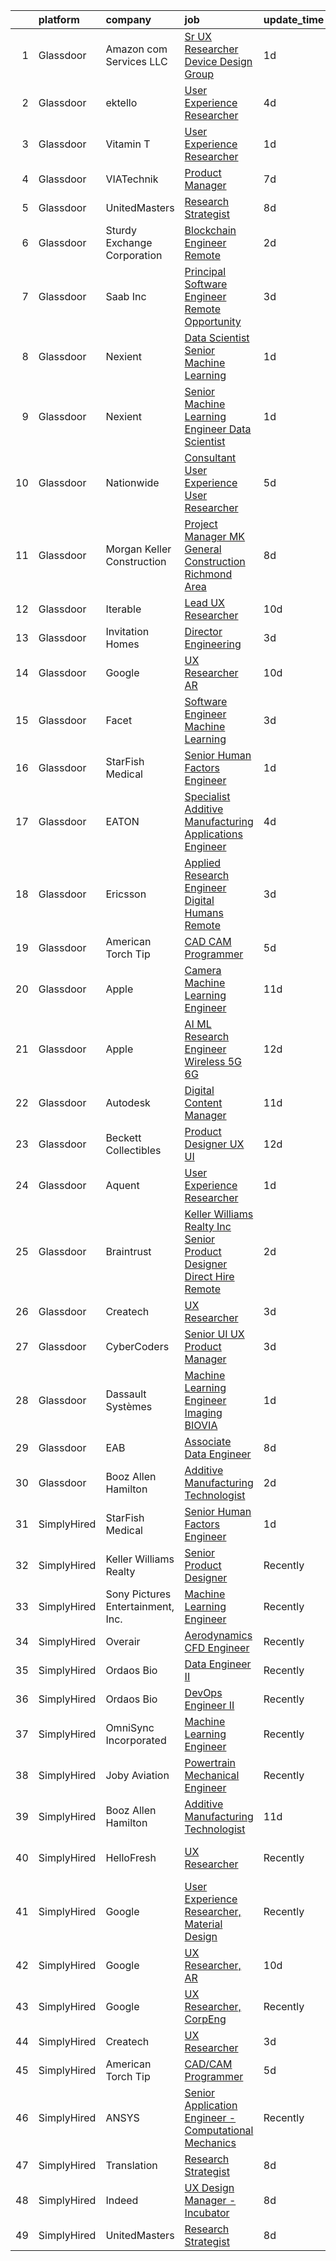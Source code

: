 

|    | platform    | company                           | job                                                                                                                                                                                                                                                                                                                                                                                                                                                                                                                                                                                                                                                                                                                                                                                                                                                                                                                                                                                                                                                                                                                                                                                                                                                                                                                                                                          | update_time   | location                 |
|---:|:------------|:----------------------------------|:-----------------------------------------------------------------------------------------------------------------------------------------------------------------------------------------------------------------------------------------------------------------------------------------------------------------------------------------------------------------------------------------------------------------------------------------------------------------------------------------------------------------------------------------------------------------------------------------------------------------------------------------------------------------------------------------------------------------------------------------------------------------------------------------------------------------------------------------------------------------------------------------------------------------------------------------------------------------------------------------------------------------------------------------------------------------------------------------------------------------------------------------------------------------------------------------------------------------------------------------------------------------------------------------------------------------------------------------------------------------------------|:--------------|:-------------------------|
|  1 | Glassdoor   | Amazon com Services LLC           | [Sr  UX Researcher  Device Design Group](https://www.glassdoor.com/partner/jobListing.htm?pos=123&ao=1136043&s=58&guid=000001817ab618ac9929ee957c71275f&src=GD_JOB_AD&t=SR&vt=w&cs=1_897d9d82&cb=1655621163538&jobListingId=1007946585297&jrtk=3-0-1g5tbc66oii2n801-1g5tbc676q02p800-a0286e7c526fbc10-)                                                                                                                                                                                                                                                                                                                                                                                                                                                                                                                                                                                                                                                                                                                                                                                                                                                                                                                                                                                                                                                                      | 1d            | San Francisco, CA        |
|  2 | Glassdoor   | ektello                           | [User Experience Researcher](https://www.glassdoor.com/partner/jobListing.htm?pos=104&ao=1110586&s=58&guid=000001817ab618ac9929ee957c71275f&src=GD_JOB_AD&t=SR&vt=w&ea=1&cs=1_0089c0ba&cb=1655621163534&jobListingId=1007939618815&cpc=DE56C24FF6DEC286&jrtk=3-0-1g5tbc66oii2n801-1g5tbc676q02p800-915ffd92501460ca--6NYlbfkN0CLjQmfy67UqlWxJvyH5uxFrQGBFL1cdeZdgq-fUlKTljvii19VO40o9hODfeR06z4R3gKYeA12dSiTX4yFC_llT-SHO-vTVqwBvTr0TUeQ7sqQLmharss2OEzlzSIVsfsJmAiheDQVb3SGwk3mUzb-JDtsyTgnc840NTm9Xfdo-DwM4oPtxPVfXtd_PHWKQmdhuzxCGWaobpoY_RRCMsFl3d9IqRoc6Xt2pW_kpq8gWrIYMI4fMXFYRdM1h8kGteMxlEz7-flDNG1pcv-lFYJf6EnpPT2LXdVsmIRiV2ciDwPNszmeoI0xedqxJfLalbrDnEWC5AxMxqoh9Qt9Cnj-1uH1LFeIxFQvctla-tjBBNjyJx9d93dXUTPn0tLyrtrY5FreMW9UIhIAHERsKC6Y1CJDZH_rU5HJntP9veTOO4np_7sxmrynNm0aeij_35MHeblt5cybDi8fufkisH7zWHKId8RaDB3DSm-1VcF4wtYJo15pJC2gt4f0-bGszJfINPw8lmPdswG8PxnRBqVu)                                                                                                                                                                                                                                                                                                                                                                                                                                                                                        | 4d            | Washington, DC           |
|  3 | Glassdoor   | Vitamin T                         | [User Experience Researcher](https://www.glassdoor.com/partner/jobListing.htm?pos=108&ao=1110586&s=58&guid=000001817ab618ac9929ee957c71275f&src=GD_JOB_AD&t=SR&vt=w&cs=1_6134d7b4&cb=1655621163534&jobListingId=1007947510415&cpc=B076152010A3B66C&jrtk=3-0-1g5tbc66oii2n801-1g5tbc676q02p800-8ffb010d9d7ec4b0--6NYlbfkN0DMrcEu7yrtATojKJA7cEzGQ3FdRGWLh0CZQInL4ECGI6k5tN82kdM0OKoro5eXmjok1pY9WiCtPF0dukI9Fmem5Cq8y8v3Sld1jHAuQrnJsSg_8y4heX17j9R_wXSf16JunJqD7QV3ZczRzo7izK4pN-WqcA9hzaZ1XSgu-eucJrZxoIL49gIEQVCAcvvg9yGiDBqiVKa8yQXN50eh6j0KK9NcKSgRs7nBshpZSM08JRfddzGZvjvzFGohjaLBGu16FYKLPKvu7btXmrs6weTEyCDIUGuO5XPfUiN75vuuHnwTKGkAzE1nFTEHD97AVB6Wj7EdPtSiB3G-S8Vwo7mNaIyGmLmk5XNEtMhM16F-87plNDRr5EWUqDS7K5bRlx7ZaAU9tekK_C4HokexIN4giEOvG-9byEGvm-8KyI8hd4i2m7E-0KkgTNH8PfV4tBjQmTbknZ39gQul5paMxjjVvC1J5JZYo6E%3D)                                                                                                                                                                                                                                                                                                                                                                                                                                                                                                                                               | 1d            | Remote                   |
|  4 | Glassdoor   | VIATechnik                        | [Product Manager](https://www.glassdoor.com/partner/jobListing.htm?pos=124&ao=1136043&s=58&guid=000001817ab618ac9929ee957c71275f&src=GD_JOB_AD&t=SR&vt=w&ea=1&cs=1_a18224a6&cb=1655621163539&jobListingId=1007932911116&jrtk=3-0-1g5tbc66oii2n801-1g5tbc676q02p800-974e2d2821f951fa-)                                                                                                                                                                                                                                                                                                                                                                                                                                                                                                                                                                                                                                                                                                                                                                                                                                                                                                                                                                                                                                                                                        | 7d            | Denver, CO               |
|  5 | Glassdoor   | UnitedMasters                     | [Research Strategist](https://www.glassdoor.com/partner/jobListing.htm?pos=127&ao=1136043&s=58&guid=000001817ab618ac9929ee957c71275f&src=GD_JOB_AD&t=SR&vt=w&cs=1_6805745a&cb=1655621163539&jobListingId=1007932240328&jrtk=3-0-1g5tbc66oii2n801-1g5tbc676q02p800-d241ea5caead206b-)                                                                                                                                                                                                                                                                                                                                                                                                                                                                                                                                                                                                                                                                                                                                                                                                                                                                                                                                                                                                                                                                                         | 8d            | San Francisco, CA        |
|  6 | Glassdoor   | Sturdy Exchange Corporation       | [Blockchain Engineer  Remote ](https://www.glassdoor.com/partner/jobListing.htm?pos=118&ao=1136043&s=58&guid=000001817ab618ac9929ee957c71275f&src=GD_JOB_AD&t=SR&vt=w&ea=1&cs=1_28d9b9e3&cb=1655621163539&jobListingId=1007945004698&jrtk=3-0-1g5tbc66oii2n801-1g5tbc676q02p800-cfbd5654e5418373-)                                                                                                                                                                                                                                                                                                                                                                                                                                                                                                                                                                                                                                                                                                                                                                                                                                                                                                                                                                                                                                                                           | 2d            | Remote                   |
|  7 | Glassdoor   | Saab Inc                          | [Principal Software Engineer   Remote Opportunity  ](https://www.glassdoor.com/partner/jobListing.htm?pos=130&ao=1136043&s=58&guid=000001817ab618ac9929ee957c71275f&src=GD_JOB_AD&t=SR&vt=w&cs=1_9464d5f0&cb=1655621163539&jobListingId=1007942187351&jrtk=3-0-1g5tbc66oii2n801-1g5tbc676q02p800-d6190f3b57a75612-)                                                                                                                                                                                                                                                                                                                                                                                                                                                                                                                                                                                                                                                                                                                                                                                                                                                                                                                                                                                                                                                          | 3d            | New York State           |
|  8 | Glassdoor   | Nexient                           | [Data Scientist Senior Machine Learning](https://www.glassdoor.com/partner/jobListing.htm?pos=122&ao=1136043&s=58&guid=000001817ab618ac9929ee957c71275f&src=GD_JOB_AD&t=SR&vt=w&cs=1_b69115da&cb=1655621163538&jobListingId=1007947721688&jrtk=3-0-1g5tbc66oii2n801-1g5tbc676q02p800-ab8fc46be28c6a85-)                                                                                                                                                                                                                                                                                                                                                                                                                                                                                                                                                                                                                                                                                                                                                                                                                                                                                                                                                                                                                                                                      | 1d            | Columbus, OH             |
|  9 | Glassdoor   | Nexient                           | [Senior Machine Learning Engineer Data Scientist](https://www.glassdoor.com/partner/jobListing.htm?pos=117&ao=1136043&s=58&guid=000001817ab618ac9929ee957c71275f&src=GD_JOB_AD&t=SR&vt=w&cs=1_3a768011&cb=1655621163538&jobListingId=1007947721670&jrtk=3-0-1g5tbc66oii2n801-1g5tbc676q02p800-2b5fb07f70042bbd-)                                                                                                                                                                                                                                                                                                                                                                                                                                                                                                                                                                                                                                                                                                                                                                                                                                                                                                                                                                                                                                                             | 1d            | Ann Arbor, MI            |
| 10 | Glassdoor   | Nationwide                        | [Consultant  User Experience  User Researcher](https://www.glassdoor.com/partner/jobListing.htm?pos=121&ao=1136043&s=58&guid=000001817ab618ac9929ee957c71275f&src=GD_JOB_AD&t=SR&vt=w&cs=1_10fa5cdb&cb=1655621163538&jobListingId=1007935266371&jrtk=3-0-1g5tbc66oii2n801-1g5tbc676q02p800-521af0eb0c1b4f09-)                                                                                                                                                                                                                                                                                                                                                                                                                                                                                                                                                                                                                                                                                                                                                                                                                                                                                                                                                                                                                                                                | 5d            | Columbus, OH             |
| 11 | Glassdoor   | Morgan Keller Construction        | [Project Manager   MK General Construction Richmond Area](https://www.glassdoor.com/partner/jobListing.htm?pos=111&ao=1110586&s=58&guid=000001817ab618ac9929ee957c71275f&src=GD_JOB_AD&t=SR&vt=w&cs=1_bd688ed7&cb=1655621163535&jobListingId=1007931770497&cpc=6FC5BA77C9A4CD78&jrtk=3-0-1g5tbc66oii2n801-1g5tbc676q02p800-ed4601011fdb1d40--6NYlbfkN0D0ff9e8Lfwlpl5zGbQmpn59AL71QmFd7VKOAnfyjZzp5sdngV8WPgYe0dov1m7Y2nUj_T0Uk68gEiBBp9Y4mQjHNV-oFJFNjLXPRAccWxPGrkL-nj3GN-3hSb0I8ge-EZER_nxpOXuMHxF2SB6XMLoVJAPzEotXfmprCFlHDlq2_LW0Q2QE36L_UmqhYHmvyrFImhL0tFG4AVTadas2jAmmqe4fJAxlbPIRdxmV0yodrLXUCW2wx7wo8QRv8ANKX72HcD70nQNgqbG1fT9f46vIRUK7Z7_y-V6y_FrpfYTiCFIi-dKEx9YKHoW5zVjSJaUKdtI24a7wiXSBcowibYaHbPf4g-tB2OPVdQit1yQa0bOOYL9eD7j0VXr1pdy75v7J275e0KhlV0MM8aRWAKczjPLbKAcnct98nTrQ5DKSExDtwZ8uZz7mPiJXvuE7SNkLS21lvqQFVEiO1W5SqXwfJ--FMN6bGU%3D)                                                                                                                                                                                                                                                                                                                                                                                                                                                                                                                  | 8d            | Richmond, VA             |
| 12 | Glassdoor   | Iterable                          | [Lead UX Researcher](https://www.glassdoor.com/partner/jobListing.htm?pos=128&ao=1136043&s=58&guid=000001817ab618ac9929ee957c71275f&src=GD_JOB_AD&t=SR&vt=w&cs=1_556c6a42&cb=1655621163539&jobListingId=1007926401455&jrtk=3-0-1g5tbc66oii2n801-1g5tbc676q02p800-7e6837ad7d769888-)                                                                                                                                                                                                                                                                                                                                                                                                                                                                                                                                                                                                                                                                                                                                                                                                                                                                                                                                                                                                                                                                                          | 10d           | San Francisco, CA        |
| 13 | Glassdoor   | Invitation Homes                  | [Director  Engineering](https://www.glassdoor.com/partner/jobListing.htm?pos=126&ao=1136043&s=58&guid=000001817ab618ac9929ee957c71275f&src=GD_JOB_AD&t=SR&vt=w&cs=1_15fb001b&cb=1655621163539&jobListingId=1007942630623&jrtk=3-0-1g5tbc66oii2n801-1g5tbc676q02p800-4a9853cc5c5441b4-)                                                                                                                                                                                                                                                                                                                                                                                                                                                                                                                                                                                                                                                                                                                                                                                                                                                                                                                                                                                                                                                                                       | 3d            | California               |
| 14 | Glassdoor   | Google                            | [UX Researcher  AR](https://www.glassdoor.com/partner/jobListing.htm?pos=114&ao=1136043&s=58&guid=000001817ab618ac9929ee957c71275f&src=GD_JOB_AD&t=SR&vt=w&cs=1_f04e7cb6&cb=1655621163535&jobListingId=1007926549078&jrtk=3-0-1g5tbc66oii2n801-1g5tbc676q02p800-d861bfc41e3b8d5e-)                                                                                                                                                                                                                                                                                                                                                                                                                                                                                                                                                                                                                                                                                                                                                                                                                                                                                                                                                                                                                                                                                           | 10d           | Mountain View, CA        |
| 15 | Glassdoor   | Facet                             | [Software Engineer   Machine Learning](https://www.glassdoor.com/partner/jobListing.htm?pos=112&ao=1136043&s=58&guid=000001817ab618ac9929ee957c71275f&src=GD_JOB_AD&t=SR&vt=w&ea=1&cs=1_bbecff3a&cb=1655621163535&jobListingId=1007942852875&jrtk=3-0-1g5tbc66oii2n801-1g5tbc676q02p800-d72e5880989bd4aa-)                                                                                                                                                                                                                                                                                                                                                                                                                                                                                                                                                                                                                                                                                                                                                                                                                                                                                                                                                                                                                                                                   | 3d            | San Francisco, CA        |
| 16 | Glassdoor   | StarFish Medical                  | [Senior Human Factors Engineer](https://www.glassdoor.com/partner/jobListing.htm?pos=102&ao=1110586&s=58&guid=000001817ab618ac9929ee957c71275f&src=GD_JOB_AD&t=SR&vt=w&ea=1&cs=1_6c49a423&cb=1655621163534&jobListingId=1007947593548&cpc=A356F292FF34F670&jrtk=3-0-1g5tbc66oii2n801-1g5tbc676q02p800-51d1454c51ac7034--6NYlbfkN0CAdXnJhLRgWBsuExhIYXQMhJfl_VVtkw5o-koTEp4Qll_CnSIqCnme2axbprBxIg-aSaui7fGQc09sk58FojsrrSfreiDAbs1W6Nh8GSy8EJLZxu56qqoud9Cr5PJojenUgVv0KZg-LU34_wkhUuFChN_4yQ9NV1YFgdldMkkmU6c9cNZQjIjneQeYhyukVFrnDzU6FFYPse6pF5OOOHEU6Qa2W72raxhsS37Z5cm7_j_IYVWQl38XTY6TcUCrU455yPCprQ24NdXLZChpOGWI-JCKA4-Ib4KiWA1pq4ZYLvp17UPiTzfgnQxFKH_62JbAu-J-02WYfWizNX_1liqBiqMlOIL8vSdjwrEPU2Xbs9SrQ2lJsBdIgL_B4rsU5oIGRhiFUjK72YFFfx4DGiYxtOebjkFemf6u3pKq1-Ep0cWv-0jo6oHaOsmdQ3CK2eU9X3-jXbwf_rEnk13mvJtEcvRqzleo9_40uA7ENC1hEacY5v5efTVIp6wfGIb1sprzQbogJO6wnw%3D%3D)                                                                                                                                                                                                                                                                                                                                                                                                                                                                                         | 1d            | Massachusetts            |
| 17 | Glassdoor   | EATON                             | [Specialist   Additive Manufacturing Applications Engineer](https://www.glassdoor.com/partner/jobListing.htm?pos=120&ao=1136043&s=58&guid=000001817ab618ac9929ee957c71275f&src=GD_JOB_AD&t=SR&vt=w&cs=1_0bfcf450&cb=1655621163538&jobListingId=1007939776388&jrtk=3-0-1g5tbc66oii2n801-1g5tbc676q02p800-9bbfb668a3ac93a3-)                                                                                                                                                                                                                                                                                                                                                                                                                                                                                                                                                                                                                                                                                                                                                                                                                                                                                                                                                                                                                                                   | 4d            | Southfield, MI           |
| 18 | Glassdoor   | Ericsson                          | [Applied Research Engineer  Digital Humans  Remote ](https://www.glassdoor.com/partner/jobListing.htm?pos=115&ao=1136043&s=58&guid=000001817ab618ac9929ee957c71275f&src=GD_JOB_AD&t=SR&vt=w&cs=1_0fa899f9&cb=1655621163535&jobListingId=1007942499202&jrtk=3-0-1g5tbc66oii2n801-1g5tbc676q02p800-140b016d518edf9e-)                                                                                                                                                                                                                                                                                                                                                                                                                                                                                                                                                                                                                                                                                                                                                                                                                                                                                                                                                                                                                                                          | 3d            | Santa Clara, CA          |
| 19 | Glassdoor   | American Torch Tip                | [CAD CAM Programmer](https://www.glassdoor.com/partner/jobListing.htm?pos=103&ao=1110586&s=58&guid=000001817ab618ac9929ee957c71275f&src=GD_JOB_AD&t=SR&vt=w&ea=1&cs=1_b4a9fd30&cb=1655621163534&jobListingId=1007935742295&cpc=1B5ACBA47960D310&jrtk=3-0-1g5tbc66oii2n801-1g5tbc676q02p800-6478f41ebc24d5b8--6NYlbfkN0BnsvztuEavkVQDPHE5N0fDqhPJFv-LlFbJcq3wHKaJtdKFjSQnzkBt70lkBthZADUoGEySLiY6jpWSHeE7wHqmP4fyPy5yQKkVXaeNIxgU0ucOo1kq-flm3zXNh8UZCQmr3MK6wBkFSVQ9-HatSuLt_1RggHpopC0LJHUrAjYGdLBbmjsHx02TpHIC93jm_i2JqVAVC5D60CXJTm0MQHSYHSJ7rzgYWQsm5XLtrMB1Y6yvh-pvn4WWV0Dteh8ydd5fEzCiveahM-9bp13NLacELSsjS4gnPgX3AXG468MNuaVHOWXBOg9SpxWNjGwfOBDOx7xffyya3HTNsFmJWt5bOnCRgP8rGQ-cSBMUIK5ZtaCNThlAmxxVrHeLgZx5OUpmzWu_iWc2l_7JDjGPlSWUcwEvi6mnFwlp1bA66Hd-25JQ0uDONGShd8XPsHs12-NmOGxKSXsn8qMLbRbIpe-m535wwlEzf60pogfdj12821iEPEIkgb1RZcSnT1dNHIfqjy9wj04whw%3D%3D)                                                                                                                                                                                                                                                                                                                                                                                                                                                                                                    | 5d            | Bradenton, FL            |
| 20 | Glassdoor   | Apple                             | [Camera Machine Learning Engineer](https://www.glassdoor.com/partner/jobListing.htm?pos=105&ao=1110586&s=58&guid=000001817ab618ac9929ee957c71275f&src=GD_JOB_AD&t=SR&vt=w&cs=1_bf63f67a&cb=1655621163534&jobListingId=1007922712152&cpc=B076152010A3B66C&jrtk=3-0-1g5tbc66oii2n801-1g5tbc676q02p800-52558ef9fd9a27d9--6NYlbfkN0BvKrLyj5gPmtZO9T8euul8TCxuuKNOtzRJOomxnwSEodTz2Bc-sPZl8WPllYOnI2gRPgU1TYhQxalTes3pQEmUB48w2b4FRUmTaaee4LYve7biEu7g32yQINpT8XYhsvE5HS2n9FPp4Sf4-ZTW4TPXxw9rRC3fra7OVfM8gwxfu1E5tD4Ok-GNx_mFHUUcjoIpokFwYw5HUYtZRJSEKDgQc5FmPJFkLUCc7UXHeDQnEQ2fB-nDAdMkJHgI-8X3Wz_oq5g1XTwks7zrDl1mm8eFAYB9Slo59dqmqGLuNGzSzxKAkeQ0quAUlE-p_M-FSbes6XS9u4RBR0ErPpJzchbBLbIC4VYZTDIMkf-UbQP00TVwvqsjRvCSlpt49vbf3Jf23s8qZxpz2bALdrissxHICTrssotXbVCG9sKJ87-OTfLAJewYoJq8ixdBrpc10zVYzj60KdxMHI7UnKKckSNPhkyfgomTlMNCj-bts78xmADj1pfttXgxpT3PvXojLSCd3IRQpauaV68_vRcnxUCMDns3OjtiYtUWpLDxauvNMZKxmM2R2Sj2Sq9w0Am4RgceHdbaT5nwgg38K3-hphF6T6EM5f2xKjLmQKCaVDafxZJ3fMLm7bNnSpVFKz1-wCb_CUdqXFgtb7z4eib1mNYinKz38uG_r5nX7LJVjzzT9yCWiYIaX97xRrzNOA_Rh_8GRmK9WTmtphowAH3i0VOikmPDy_Sv-A_EniAxnz-6oN9TqbdDhlNJqm0IvFfaHhnlBJuZgo-45wsBZhT5JhFFGQxNzgtij06K8HYun0vMmxkZZ1dIs-hCscvHpFF2s-A43jH7CpyTx1SavpS-gS6F6owCFajBZ7iuI12sj7-Y49MvuBf3MIqPJ0XD3pbR4e-6m_PNUhZHs4VVhkPVxszEKyh_cDLUA-oKdpQ-Z4LiTeP-7NYQ4TTtkdZLvj3xNy58sOKO_FzmMQ7ccQAk_SGMp3HXAolBFkM%3D)         | 11d           | San Diego, CA            |
| 21 | Glassdoor   | Apple                             | [AI ML Research Engineer   Wireless 5G 6G](https://www.glassdoor.com/partner/jobListing.htm?pos=107&ao=1110586&s=58&guid=000001817ab618ac9929ee957c71275f&src=GD_JOB_AD&t=SR&vt=w&cs=1_4ce04a2e&cb=1655621163534&jobListingId=1007920183809&cpc=FA84DF7EA1EC2398&jrtk=3-0-1g5tbc66oii2n801-1g5tbc676q02p800-07c0c54445876a59--6NYlbfkN0BvKrLyj5gPmtZO9T8euul8TCxuuKNOtzRJOomxnwSEodTz2Bc-sPZl8WPllYOnI2g6TSRZbu1cxvvDgvRWU5lzV_qmr6rN0tZkhbTBmvMelqqThyWTZXQyZoZCa41w9WFWhDlV_hErimiX0fyll1NxyI1Db_ysz1Qymy0r8vBiYayg91Yl3koOuyB1_j8QfB96znw4mUm9YJW6thjO0ALpCHJQgYdzljl49NwiSOTr1FfQVb-CJ9Uvm9xsYvjjd1ANTDvic7PgSSecxU4LwkUU4yrVFuNIpMXbZlBLKa_08ZDmoZ7Ufj9oc2zpKjSR1suB_xcHrMT2iwZYXlLLfRI8sAyGgpWAPmqHVGIL9ijgL9Gk5Bfh9jUj20Uhg7PrXS1lSpPH6w7fC2GbDntUsKWHnuq74l4wwhHECCz1C0TGHy53KS2sug9VqO-fAVkKp_d7cOj1tCVqJqk8R9ly4v61Q22CKiFH6p8E0G_iE6DCp6RDo_sbc7mRoU1LF_4f4sVfIqFnH88UGNAq3SiD4NbflSbYYyIFcMe-4KYhlKDtpNafxvoNQgz0VvdWgPLZGrO-JZpCoQc8RsRtW1l8v_wAFvYr6N9VnteFvl0xJqRwy3A4hU1iSfQmfXae6luBQkz_IbN45YuBAIm3V0GWq3abY2hLZHHQVca_n7rmAFGD_DsPIPqMTkVwupi4flyLlkaYSVnVtOCRBI4uc0BfOePebjdVopqTrXumaTFxI9GBGMtEiaGGoqUIBzYwZ8OKbHIdktM_7qCM-vbJAEtqZUkmT9dHaMJyKU9O4Z0W8h6xXPGD0b2_fFnqRtjagsK5eJ3m4dx7JcsmeeoHjsc6voYGaEXWhsN2SsM6Z_uRnFF8CIkXqvLuoqImYtiRy2LMvyRWNQ8VkM6BIe6uiG3pdQwo6iGHVBaZ3gTAxIeVe_1aTpd78Yse0fgmJDTuWO94VUAQVoP7nt7l_1WqVjCYBWFyCSk0ZcpRcCQ%3D) | 12d           | San Diego, CA            |
| 22 | Glassdoor   | Autodesk                          | [Digital Content Manager](https://www.glassdoor.com/partner/jobListing.htm?pos=129&ao=1136043&s=58&guid=000001817ab618ac9929ee957c71275f&src=GD_JOB_AD&t=SR&vt=w&cs=1_be21afe0&cb=1655621163539&jobListingId=1007924255602&jrtk=3-0-1g5tbc66oii2n801-1g5tbc676q02p800-25a9e8c58a93f385-)                                                                                                                                                                                                                                                                                                                                                                                                                                                                                                                                                                                                                                                                                                                                                                                                                                                                                                                                                                                                                                                                                     | 11d           | Boston, MA               |
| 23 | Glassdoor   | Beckett Collectibles              | [Product Designer  UX UI ](https://www.glassdoor.com/partner/jobListing.htm?pos=125&ao=1136043&s=58&guid=000001817ab618ac9929ee957c71275f&src=GD_JOB_AD&t=SR&vt=w&ea=1&cs=1_baf0a782&cb=1655621163539&jobListingId=1007920548321&jrtk=3-0-1g5tbc66oii2n801-1g5tbc676q02p800-7ce6155e380e491a-)                                                                                                                                                                                                                                                                                                                                                                                                                                                                                                                                                                                                                                                                                                                                                                                                                                                                                                                                                                                                                                                                               | 12d           | Remote                   |
| 24 | Glassdoor   | Aquent                            | [User Experience Researcher](https://www.glassdoor.com/partner/jobListing.htm?pos=106&ao=1110586&s=58&guid=000001817ab618ac9929ee957c71275f&src=GD_JOB_AD&t=SR&vt=w&cs=1_1c9131f0&cb=1655621163534&jobListingId=1007947575845&cpc=9DC6E4D8324653EE&jrtk=3-0-1g5tbc66oii2n801-1g5tbc676q02p800-8398e86d62796fed--6NYlbfkN0DMrcEu7yrtATojKJA7cEzGQ3FdRGWLh0CZQInL4ECGI9gD0Wolx9R2EDT7B77c2cTfSS0sKx0sPrTiiXrRC4mCy6wvlcZIyaaPwzM8wGJyx9NQOU_eJTkritVdPf6wW3MPn0Q3jkpTzsfWDBEmPQAWOMx6fG0EbOPYZVXRuDgN8qAfVSrZU_00M04GpYnYas-3-euC2I60Y6Wjurm5guidnLGmUqULm3eBhAjGyohsMWSEm2ZFK4R6oSs08IOnV0I3E6f9FrSQIvHecFWYCIX3Xf-7eOS2m1OcSvVImQ9E_IG9sALtivWqSrqFQFm2iXUVCfXHh_BP_Uo6B6dWj2xgqfPauTk-fTUcE6linT8DD4F_A36UvqI4HzEMmLcDd5B_sMjxbPSL15BeiWMOFchea4w2BWX-QtrHRPaqDUgEHRe8yDZ0FJkrJLDlMcHU9dx4lYC0-V-rVw%3D%3D)                                                                                                                                                                                                                                                                                                                                                                                                                                                                                                                                                                 | 1d            | Remote                   |
| 25 | Glassdoor   | Braintrust                        | [Keller Williams Realty  Inc    Senior Product Designer   Direct Hire  Remote ](https://www.glassdoor.com/partner/jobListing.htm?pos=109&ao=1110586&s=58&guid=000001817ab618ac9929ee957c71275f&src=GD_JOB_AD&t=SR&vt=w&ea=1&cs=1_d149dc88&cb=1655621163535&jobListingId=1007945515466&cpc=2CAED5C921A5F994&jrtk=3-0-1g5tbc66oii2n801-1g5tbc676q02p800-f811b1365b71d003--6NYlbfkN0AL3dVr72y2kzw2kaN2Ho5i09lACUMjYeOySpm2U6Kfan0Q5GkZVGCHxlsApy2F536Mh4fFwB8KlYeKx9q-iVgg6LOnq8ad5Et0NWQslvTouRXkuls7NzAoajAYhn1PrQ1U-84DzewOx_Qjj8tLWMyjwOeRw1WYT3boym4NiaCz-VsbGZycBEgq7RGglE-xu2bLmIywHN6sf4cT2EWMS1l_iGo0widEBaUQJi3qP9Uk_jrNKQqDab8HqKJVhISt15JSqDKlZxPFQdU2jesRO4iv6FN2qRueM8OktXPO-fXnGncxdIBEDpJc8o1Qmu-6Ix6lkBvQVNOF9RNduJj2KXHjlLKdfKRvJBSCnb8n4CB6hTDt8OLFPD-SlSfqTrKXbfGxYpTdiPKs4lj_IMJR09nCHy5UxT9zxv83JLzUFFywtxmORZklzOOzwPVZaMPBiKdcj1JSKlja0mdp5jCIMrh8emwih3WTkN8__gqeBIqvE4tGNJ4SvvmJNsRP_NnBFLPGJveV--3HxHpWi7r74alfK553ahAxkvKJ4f0F7Ot7bxv_RGrjolPXEr2H2W5FeihiV4s2pM3bG5cR_QuoqtDY5G10DH67Enz0SA6ow6355Xy65xpCkdEBs8rGRzKXOFYkZ841YJlTTQVO1CN-JQlCxtU-SKjxpwpoVXgrFe-ZFZd6cOYLzVkzGt7QWqlTDHx989oi15veETr4nLcA3uDfbMLRldANPRkJB4uKLoBOznqK52ENHE99_CYTFX7rHwnC0PV-hNgq6EnNtz_Cz5AB)                                                                                                                                                                     | 2d            | San Francisco, CA        |
| 26 | Glassdoor   | Createch                          | [UX Researcher](https://www.glassdoor.com/partner/jobListing.htm?pos=113&ao=1136043&s=58&guid=000001817ab618ac9929ee957c71275f&src=GD_JOB_AD&t=SR&vt=w&ea=1&cs=1_7f6354cb&cb=1655621163535&jobListingId=1007942486177&jrtk=3-0-1g5tbc66oii2n801-1g5tbc676q02p800-f2ce10c15be7bc6a-)                                                                                                                                                                                                                                                                                                                                                                                                                                                                                                                                                                                                                                                                                                                                                                                                                                                                                                                                                                                                                                                                                          | 3d            | San Francisco, CA        |
| 27 | Glassdoor   | CyberCoders                       | [Senior UI UX Product Manager](https://www.glassdoor.com/partner/jobListing.htm?pos=110&ao=1110586&s=58&guid=000001817ab618ac9929ee957c71275f&src=GD_JOB_AD&t=SR&vt=w&cs=1_d9e9b9cb&cb=1655621163534&jobListingId=1007943839529&cpc=FD1C1DA32C38CFA7&jrtk=3-0-1g5tbc66oii2n801-1g5tbc676q02p800-6a0b1d655dedcf76--6NYlbfkN0CpFJQzrgRR8WqXWK1qKKEqALWJw739KlKqr2H-MSI4eoBlI4EFrmor2FYZMP3muM09bBlk7ZZHOdDERg3Kcg85-1MHv6LL8lNLWv4u9GT9RyqqSS3S8ccTUpilU2DQmZqMPhsuwrtDPH87S7DZ5iZV42Hy4nG9M2_SzAlHp88nn4vFgSYJdqrvbI7t1TzqwpJrssV0aFd7ntch1v296BKW0nMUVxAj7KSMfVBtd37bMnFnHZdZhYQlWzFBFDsK0v-8C6JRaFwaSIw_8MZQELeVBHN3PxN6AhbpdEF4dq0CgQ_JJK-0AJsVFdTDeBTyuGYBpXJDYL-YFEx06ysTfxR1rcESVb5_LtvM0GU3FbQeQ5pq-4cSqZsNLhxzOD6bMqhIchUp6QAFFrLnPmeURNZuAqunXiE-_Ker0BrNrtZRFHr2UpGgesSds7vIwGl-3YLlYvjHVPvK0UZle_kt9cSdgj9SJe_lwMeWJmKzz44VZFfftSDJh_qjB0sMC1xY0hVgjkAt2i3eIQNNa4vvGjnZFnCwvbJSv6lL3JFkQAx2DvIS3x6uvZm5z4-Jp_ZxJ4wBuuSb6Bl_4QPgztzE08Ejyr057vJTKOP8Bso9drvOApu9NzSJ2jC4Q1ppWoxF0r1NHZ9PsByMEaHKArb2Vi0hQivJF3CpE5j4g292_TNEcLiaDPrVCupEoCAdGImYrZStzx8X5Js4paKRAOkCZtH-QHohn5lcEw4lJuLiW-oOpjyikUaMLRPvecIcG8KvrfZXzqzAmdnzRaUNOPf1wD8ujsrnDvCyndXI9uJThjTlMoBNX5eY8rJBsfnDCA749nC18NScv8Uu9-T5finJoHpIGZ6uxDsR8vAU4Gd_O_DB__Kf5zjn3okTuMaLYYD0gUTUgPtsdiCdWyHeENdKsBOqX2LEwePPdbTVjOgwB4X9IxNvdZ9kR9hr7ifwj6iIWc0eGaVhpoVcMm9dUj38r7nNOqJyVhzjlY4%3D)             | 3d            | Sunnyvale, CA            |
| 28 | Glassdoor   | Dassault Systèmes                 | [Machine Learning Engineer   Imaging  BIOVIA ](https://www.glassdoor.com/partner/jobListing.htm?pos=116&ao=1136043&s=58&guid=000001817ab618ac9929ee957c71275f&src=GD_JOB_AD&t=SR&vt=w&cs=1_845707de&cb=1655621163538&jobListingId=1007946878279&jrtk=3-0-1g5tbc66oii2n801-1g5tbc676q02p800-e38185e06f0e90e3-)                                                                                                                                                                                                                                                                                                                                                                                                                                                                                                                                                                                                                                                                                                                                                                                                                                                                                                                                                                                                                                                                | 1d            | San Diego, CA            |
| 29 | Glassdoor   | EAB                               | [Associate Data Engineer](https://www.glassdoor.com/partner/jobListing.htm?pos=119&ao=1136043&s=58&guid=000001817ab618ac9929ee957c71275f&src=GD_JOB_AD&t=SR&vt=w&cs=1_0efbdbe5&cb=1655621163538&jobListingId=1007931687344&jrtk=3-0-1g5tbc66oii2n801-1g5tbc676q02p800-1cee470797581f62-)                                                                                                                                                                                                                                                                                                                                                                                                                                                                                                                                                                                                                                                                                                                                                                                                                                                                                                                                                                                                                                                                                     | 8d            | Remote                   |
| 30 | Glassdoor   | Booz Allen Hamilton               | [Additive Manufacturing Technologist](https://www.glassdoor.com/partner/jobListing.htm?pos=101&ao=1110586&s=58&guid=000001817ab618ac9929ee957c71275f&src=GD_JOB_AD&t=SR&vt=w&cs=1_614d3692&cb=1655621163533&jobListingId=1007945244311&cpc=87E10CCD0B336EFC&jrtk=3-0-1g5tbc66oii2n801-1g5tbc676q02p800-448df93566dec847--6NYlbfkN0CaLaeO0W0aSDE10oNno4SsRl14ssiVXEJb5QYZji-zahvEu0xfL2FTqFd3xJ5yEYyWP-fCJ3vQOabt-ahE-T_2dCkvylvYbTSbdfAcE6eD7sNGYuYwocznbQDUPu77atmBeZrPMQoIt_IUVP6M3fWPj48J9BGhAQgJZvDxQD5cvB9WdYh5VcEzaefZ2Vf9sQF4rIVu8pPYXv-aXWk33CduMuWR0-6-6YV8QHThdTJykIcCplhTInxIOk26g0cs3MnRM3MmbN-7n4jvoouJCEhkwjHx9WgqKtqwktD74MnTtpNw3f1lW_pjDRHCy0P5OZiBwa4z3tY1IuzlJr6fM_F92pwwF6rl3t7GR2-HlQffcQ6bj1ue2ZuJb3S_kItGYvhKuMXpTcY6w7J-Qhsi6qVFTCpqXKAWvhs5EPMnQdtgbZNpRP6oOrPkF1N7KrDqWFPaC38N4fyyw_R3JBWiWlAtZJSnlceoVUYtidM8jiU2gN_P_nCcmcBL0KUhL1Mv1KdIKWf0PkJFGxkW8e6EhYpKIGiqffIFwO0do4PCdTsmxS1RsY8EHNayVr93tEK2i_A%3D)                                                                                                                                                                                                                                                                                                                                                                                                                                      | 2d            | Warren, MI               |
| 31 | SimplyHired | StarFish Medical                  | [Senior Human Factors Engineer](https://www.simplyhired.com/job/qwE3ye3-Hb6L--fFQfQ6wXYeBKY90qGWSqF17GDOAGcKNUskIiN8LQ?q=generative+engineer)                                                                                                                                                                                                                                                                                                                                                                                                                                                                                                                                                                                                                                                                                                                                                                                                                                                                                                                                                                                                                                                                                                                                                                                                                                | 1d            | Massachusetts            |
| 32 | SimplyHired | Keller Williams Realty            | [Senior Product Designer](https://www.simplyhired.com/job/j0nyWMRNxtcQstMHVo3bfqDjeJws-b_GqlnSDyYB7lIYlZcptTnnBQ?q=generative+engineer)                                                                                                                                                                                                                                                                                                                                                                                                                                                                                                                                                                                                                                                                                                                                                                                                                                                                                                                                                                                                                                                                                                                                                                                                                                      | Recently      | Remote                   |
| 33 | SimplyHired | Sony Pictures Entertainment, Inc. | [Machine Learning Engineer](https://www.simplyhired.com/job/1mkmtfVm38EXu_WCSks_O1UMMVKAqKz4u6-x3sE7hm3GuXwOE4k48w?q=generative+engineer)                                                                                                                                                                                                                                                                                                                                                                                                                                                                                                                                                                                                                                                                                                                                                                                                                                                                                                                                                                                                                                                                                                                                                                                                                                    | Recently      | Culver City, CA          |
| 34 | SimplyHired | Overair                           | [Aerodynamics CFD Engineer](https://www.simplyhired.com/job/sSzyGVSetYpz2_ks455OqIXxTgYhgx4rFC1ssgferxkbURM4E9BsSg?q=generative+engineer)                                                                                                                                                                                                                                                                                                                                                                                                                                                                                                                                                                                                                                                                                                                                                                                                                                                                                                                                                                                                                                                                                                                                                                                                                                    | Recently      | Santa Ana, CA            |
| 35 | SimplyHired | Ordaos Bio                        | [Data Engineer II](https://www.simplyhired.com/job/VCPKKm8Ut_7VCp4VfJAAtV760ygqviDFgZ91vPfY0Tu_P5lUwYaPng?q=generative+engineer)                                                                                                                                                                                                                                                                                                                                                                                                                                                                                                                                                                                                                                                                                                                                                                                                                                                                                                                                                                                                                                                                                                                                                                                                                                             | Recently      | New York, NY             |
| 36 | SimplyHired | Ordaos Bio                        | [DevOps Engineer II](https://www.simplyhired.com/job/-EixE0zo7N7VdLa992z23aFz6qtUUkFczlkN5ZXIFpAUv-v3wOxmzg?q=generative+engineer)                                                                                                                                                                                                                                                                                                                                                                                                                                                                                                                                                                                                                                                                                                                                                                                                                                                                                                                                                                                                                                                                                                                                                                                                                                           | Recently      | New York, NY             |
| 37 | SimplyHired | OmniSync Incorporated             | [Machine Learning Engineer](https://www.simplyhired.com/job/Ms1rUOOkPUDsS74FgK92f7jngW4kzHcHoT7F_OvtjO8xRlfiq_mzCQ?q=generative+engineer)                                                                                                                                                                                                                                                                                                                                                                                                                                                                                                                                                                                                                                                                                                                                                                                                                                                                                                                                                                                                                                                                                                                                                                                                                                    | Recently      | San Diego, CA            |
| 38 | SimplyHired | Joby Aviation                     | [Powertrain Mechanical Engineer](https://www.simplyhired.com/job/MksKD3lsUrDOpPKHRQcLAp9h0vrKfV2PPnOkSURN3rOjaITvWoaY1A?q=generative+engineer)                                                                                                                                                                                                                                                                                                                                                                                                                                                                                                                                                                                                                                                                                                                                                                                                                                                                                                                                                                                                                                                                                                                                                                                                                               | Recently      | San Carlos, CA           |
| 39 | SimplyHired | Booz Allen Hamilton               | [Additive Manufacturing Technologist](https://www.simplyhired.com/job/aX1q5uxCrUZ_BFPr36zd81W8FjdVNenl4q6sjx4_a2yxlqpgXLxMWw?q=generative+engineer)                                                                                                                                                                                                                                                                                                                                                                                                                                                                                                                                                                                                                                                                                                                                                                                                                                                                                                                                                                                                                                                                                                                                                                                                                          | 11d           | Warren, MI               |
| 40 | SimplyHired | HelloFresh                        | [UX Researcher](https://www.simplyhired.com/job/n77UxXPSb4BB4AzcD1T7Bdjo3mWCuNpbgZeURMtmnibk7Q27PTjNhA?q=generative+engineer)                                                                                                                                                                                                                                                                                                                                                                                                                                                                                                                                                                                                                                                                                                                                                                                                                                                                                                                                                                                                                                                                                                                                                                                                                                                | Recently      | Boulder, CO +2 locations |
| 41 | SimplyHired | Google                            | [User Experience Researcher, Material Design](https://www.simplyhired.com/job/ArVykDMulQk39nZGCUuDK1lJfik1g7ADZ3T_pjyky7YsNkP6WaYxiw?q=generative+engineer)                                                                                                                                                                                                                                                                                                                                                                                                                                                                                                                                                                                                                                                                                                                                                                                                                                                                                                                                                                                                                                                                                                                                                                                                                  | Recently      | New York, NY             |
| 42 | SimplyHired | Google                            | [UX Researcher, AR](https://www.simplyhired.com/job/i0oU9YGBDqve6hCDc8t0gT20CT_AmRUjiosVWroqen5c4RJA7aQ5Yg?q=generative+engineer)                                                                                                                                                                                                                                                                                                                                                                                                                                                                                                                                                                                                                                                                                                                                                                                                                                                                                                                                                                                                                                                                                                                                                                                                                                            | 10d           | Mountain View, CA        |
| 43 | SimplyHired | Google                            | [UX Researcher, CorpEng](https://www.simplyhired.com/job/AXpi0UykxT5ZFkrDHa68jTWEN-eSnYE30cIMIyVQV5xuHIdZ1NQhFw?q=generative+engineer)                                                                                                                                                                                                                                                                                                                                                                                                                                                                                                                                                                                                                                                                                                                                                                                                                                                                                                                                                                                                                                                                                                                                                                                                                                       | Recently      | United States            |
| 44 | SimplyHired | Createch                          | [UX Researcher](https://www.simplyhired.com/job/i7kHaMs_t4HJbJlYlCbNzuzUNip4IiMfa1iEYNfuICNgoGdDox8jZA?q=generative+engineer)                                                                                                                                                                                                                                                                                                                                                                                                                                                                                                                                                                                                                                                                                                                                                                                                                                                                                                                                                                                                                                                                                                                                                                                                                                                | 3d            | San Francisco, CA        |
| 45 | SimplyHired | American Torch Tip                | [CAD/CAM Programmer](https://www.simplyhired.com/job/wn2fbyaBec78acuNdq2eAVR7_spd69UScYMbA_x7q4_mYYN8c7ZLaQ?q=generative+engineer)                                                                                                                                                                                                                                                                                                                                                                                                                                                                                                                                                                                                                                                                                                                                                                                                                                                                                                                                                                                                                                                                                                                                                                                                                                           | 5d            | Bradenton, FL            |
| 46 | SimplyHired | ANSYS                             | [Senior Application Engineer - Computational Mechanics](https://www.simplyhired.com/job/VUvHEQESYkRNe2g3tJ_Uihxe-6Qae_kl-9eegS1oCb-uMqrbdOuaSw?q=generative+engineer)                                                                                                                                                                                                                                                                                                                                                                                                                                                                                                                                                                                                                                                                                                                                                                                                                                                                                                                                                                                                                                                                                                                                                                                                        | Recently      | Ann Arbor, MI            |
| 47 | SimplyHired | Translation                       | [Research Strategist](https://www.simplyhired.com/job/QhlNO6tzMwLs37zg_ddKmO4yszqOHywEf52ejSJjLxlJv-xSNn1VpQ?q=generative+engineer)                                                                                                                                                                                                                                                                                                                                                                                                                                                                                                                                                                                                                                                                                                                                                                                                                                                                                                                                                                                                                                                                                                                                                                                                                                          | 8d            | San Francisco, CA        |
| 48 | SimplyHired | Indeed                            | [UX Design Manager - Incubator](https://www.simplyhired.com/job/AHhJM-aDe-NcmNdwvJhb-gPxcmXcCkVLIE75boud2OpFtQMx5R_rYQ?q=generative+engineer)                                                                                                                                                                                                                                                                                                                                                                                                                                                                                                                                                                                                                                                                                                                                                                                                                                                                                                                                                                                                                                                                                                                                                                                                                                | 8d            | United States            |
| 49 | SimplyHired | UnitedMasters                     | [Research Strategist](https://www.simplyhired.com/job/8XM5DpGjYzxSQZvpz__rV21LPdlP8huVLxt47BNjIvSePkgehAk8zQ?q=generative+engineer)                                                                                                                                                                                                                                                                                                                                                                                                                                                                                                                                                                                                                                                                                                                                                                                                                                                                                                                                                                                                                                                                                                                                                                                                                                          | 8d            | San Francisco, CA        |